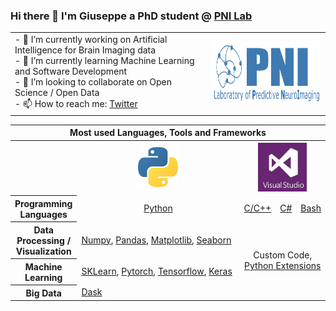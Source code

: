 ### Hi there 👋 I'm Giuseppe a PhD student @ <a href="https://pni-lab.github.io/">PNI Lab</a>

<table>
 <tr>
    <td colspan=2> 
     - 🔭 I’m currently working on Artificial Intelligence for Brain Imaging data <br>
     - 🌱 I’m currently learning Machine Learning and Software Development <br>
     - 👯 I’m looking to collaborate on Open Science / Open Data <br>
     - 📫 How to reach me: <a href="https://twitter.com/g_gallitto">Twitter</a><br>
    </td>
    <td><img src="logo_long_transparent_small.png" width=320 height=100></td>
 </tr>
</table>

<table>
  
  <tr>
    <th colspan=5>Most used Languages, Tools and Frameworks</th>
  </tr>
  <tr>
    <th></th>
    <th><img src="python_logo.png" width=64 height=64></th>
    <th colspan=3><img src="vs.jpeg" width=78 height=78></th>
  </tr>
  <tr>
   <th>Programming Languages</th>
    <td align=center width="260"><a href="https://www.python.org/">Python</a></td>
    <td align=center><a href="https://learn.microsoft.com/en-us/cpp/overview/visual-cpp-in-visual-studio?view=msvc-170">C/C++</a></td>
    <td align=center><a href="https://dotnet.microsoft.com/en-us/languages/csharp">C#</a></td>
    <td align=center><a href="https://tiswww.case.edu/php/chet/bash/bashtop.html">Bash</a></td>
  </tr>
  <tr>
    <th>Data Processing / Visualization</th>
    <td><a href="https://numpy.org/">Numpy</a>, 
     <a href="https://pandas.pydata.org/">Pandas</a>, 
     <a href="https://matplotlib.org/">Matplotlib</a>, 
     <a href="https://seaborn.pydata.org/">Seaborn</a>
    <td align=center colspan=3 rowspan=3>Custom Code, <br> <a href="https://docs.microsoft.com/en-us/visualstudio/python/working-with-c-cpp-python-in-visual-studio?view=vs-2022">Python Extensions</a></td>
  </tr>
  <tr>
    <th>Machine Learning</th>
    <td><a href="https://scikit-learn.org/stable/index.html">SKLearn</a>,
     <a href="https://pytorch.org/">Pytorch</a>,
     <a href="https://www.tensorflow.org/">Tensorflow</a>, 
     <a href="https://keras.io/">Keras</a>
  </tr>
  <tr>
    <th>Big Data</th>
    <td><a href="https://dask.org/">Dask</a>
  </tr>
</table> 

